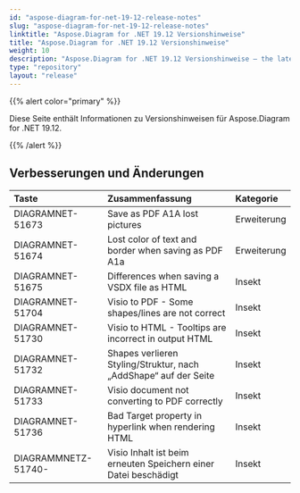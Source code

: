 ```yaml
---
id: "aspose-diagram-for-net-19-12-release-notes"
slug: "aspose-diagram-for-net-19-12-release-notes"
linktitle: "Aspose.Diagram for .NET 19.12 Versionshinweise"
title: "Aspose.Diagram for .NET 19.12 Versionshinweise"
weight: 10
description: "Aspose.Diagram for .NET 19.12 Versionshinweise – the latest updates and fixes."
type: "repository"
layout: "release"
---
```

{{% alert color="primary" %}} 

Diese Seite enthält Informationen zu Versionshinweisen für Aspose.Diagram for .NET 19.12.

{{% /alert %}} 
## **Verbesserungen und Änderungen**

|**Taste**|**Zusammenfassung**|**Kategorie**|
|:- |:- |:- |
|DIAGRAMNET-51673|Save as PDF A1A lost pictures|Erweiterung|
|DIAGRAMNET-51674|Lost color of text and border when saving as PDF A1a|Erweiterung|
|DIAGRAMNET-51675|Differences when saving a VSDX file as HTML|Insekt|
|DIAGRAMNET-51704|Visio to PDF - Some shapes/lines are not correct|Insekt|
|DIAGRAMNET-51730|Visio to HTML - Tooltips are incorrect in output HTML|Insekt|
|DIAGRAMNET-51732|Shapes verlieren Styling/Struktur, nach „AddShape“ auf der Seite|Insekt|
|DIAGRAMNET-51733|Visio document not converting to PDF correctly|Insekt|
|DIAGRAMNET-51736|Bad Target property in hyperlink when rendering HTML|Insekt|
|DIAGRAMMNETZ-51740-|Visio Inhalt ist beim erneuten Speichern einer Datei beschädigt|Insekt|



